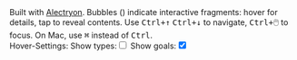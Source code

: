 <link rel="stylesheet" href="alectryon.css" type="text/css" />
<link rel="stylesheet" href="docutils_basic.css" type="text/css" />
<link rel="stylesheet" href="pygments.css" type="text/css" />
<script type="text/javascript" src="alectryon.js"></script>
<link rel="stylesheet" href="https://cdnjs.cloudflare.com/ajax/libs/IBM-type/0.5.4/css/ibm-type.min.css" integrity="sha512-sky5cf9Ts6FY1kstGOBHSybfKqdHR41M0Ldb0BjNiv3ifltoQIsg0zIaQ+wwdwgQ0w9vKFW7Js50lxH9vqNSSw==" crossorigin="anonymous" />
<link rel="stylesheet" href="https://cdnjs.cloudflare.com/ajax/libs/firacode/5.2.0/fira_code.min.css" integrity="sha512-MbysAYimH1hH2xYzkkMHB6MqxBqfP0megxsCLknbYqHVwXTCg9IqHbk+ZP/vnhO8UEW6PaXAkKe2vQ+SWACxxA==" crossorigin="anonymous" />
<div class="alectryon-root alectryon-centered">
<div class="alectryon-banner">Built with <a href="https://github.com/utensil/alectryon/tree/dev">Alectryon</a>. Bubbles (<span class="alectryon-bubble"></span>) indicate interactive fragments: hover for details, tap to reveal contents. Use <kbd>Ctrl+↑</kbd> <kbd>Ctrl+↓</kbd> to navigate, <kbd>Ctrl+🖱️</kbd> to focus. On Mac, use <kbd>⌘</kbd> instead of <kbd>Ctrl</kbd>.<br>Hover-Settings: Show types:<input id="toggleswitch" type="checkbox" onClick="toggleShowTypes(this);"> Show goals:<input id="toggleswitch" type="checkbox" onClick="toggleShowGoals(this);" checked><br></div>
<div class="document" >